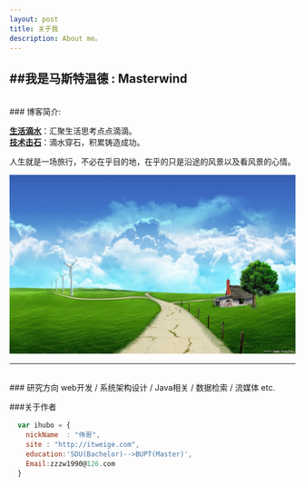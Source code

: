 ```yaml
---
layout: post
title: 关于我
description: About me。
---
```


##我是马斯特温德 : Masterwind 
---
  

<br/>
### 博客简介:

**[生活滴水](/)**：汇聚生活思考点点滴滴。  
**[技术击石](/project)**：滴水穿石，积累铸造成功。

人生就是一场旅行，不必在乎目的地，在乎的只是沿途的风景以及看风景的心情。

![关于我](/images/blogImages/AboutMe.jpg)

---
<br/>
### 研究方向
	web开发 / 系统架构设计 / Java相关 / 数据检索 / 流媒体 etc. 


###关于作者

```javascript
  var ihubo = {
    nickName  : "伟哥",
    site : "http://itweige.com",
    education:'SDU(Bachelor)-->BUPT(Master)',
    Email:zzzw1990@126.com
  }
```

